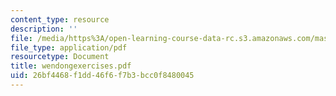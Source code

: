 ```yaml
---
content_type: resource
description: ''
file: /media/https%3A/open-learning-course-data-rc.s3.amazonaws.com/mas-965-relational-machines-spring-2005/26bf4468f1dd46f6f7b3bcc0f8480045_wendongexercises.pdf
file_type: application/pdf
resourcetype: Document
title: wendongexercises.pdf
uid: 26bf4468-f1dd-46f6-f7b3-bcc0f8480045
---
```

